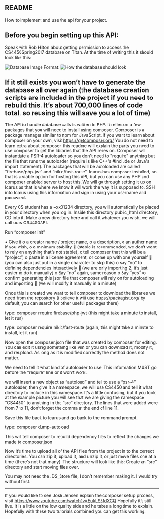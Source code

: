 ## README
How to implement and use the api for your project.

Before you begin setting up this API:
-----------------------------------------------------
Speak with Rob Hilton about getting permission to access the CS4450Spring2017 database on Titan.  At the time of writing this it should look like this:
 
![Database Image](/README_Images/DatabaseNameAndStructure.png)
Format: ![How the database should look](url)

If it still exists you won’t have to generate the database all over again (the database creation scripts are included in the project if you need to rebuild this.  It’s about 700,000 lines of code total, so reusing this will save you a lot of time)
----------------------------------------------------------------------------------------------------------
The API to handle database calls is written in PHP.  It relies on a few packages that you will need to install using composer. Composer is a package manager similar to npm for JavaScript.  If you want to learn about composer on your own, visit https://getcomposer.org/
You do not need to learn extra about composer, this readme will explain the parts you need to use composer to get the libraries that the API relies on. 
Composer will instantiate a PSR-4 autoloader so you don't need to "require" anything but the file that runs the autoloader (require is like C++'s #include or Java's import statement).  The packages that will be autoloaded are called “firebase/php-jwt” and “nikic/fast-route”.  Icarus  has composer installed, so that is a viable option for hosting this API, but you can use any PHP and composer enabled server to host this.  We will go through setting it up on Icarus as that is where we know it will work the way it is supposed to.
SSH into Icarus using this information and sign in using your username and password.
 

Every CS student has a ~xx01234 directory, you will automatically be placed in your directory when you log in.  Inside this directory public_html directory, CD into it.  Make a new directory here and call it whatever you wish, we will call ours CS4450API.
 
Run “composer init”
 
•	Give it 
o	a creator name / project name,
o	a description, 
o	an author name if you wish, 
o	a minimum stability 
	(stable is recommended, we don’t want to rely on anything that’s not stable),
o	tell composer that this will be a “project”, 
o	paste in a license agreement, or come up with one yourself 
	(you can also just put in a single character to skip this)
o	say “no” to defining dependencies interactively 
	(we are only importing 2, it’s just easier to do it manually)
o	Say “no” again, same reason
o	Say “yes” to confirm generating this json file that composer will rely on for autoloading and importing
	(we will modify it manually in a minute)
 
Once this is created we want to tell composer to download the libraries we need from the repository (I believe it will use https://packagist.org/ by default, you can search for other useful packages there)

type: composer require firebase/php-jwt
(this might take a minute to install, let it run)

 

type: composer require nikic/fast-route 
(again, this might take a minute to install, let it run)

 

Now open the composer.json file that was created by composer for editing.  You can edit it using something like vim or you can download it, modify it, and reupload.  As long as it is modified correctly the method does not matter.

 
We need to tell it what kind of autoloader to use.  This information MUST go before the “require” line or it won’t work.

we will insert a new object as “autoload” and tell to use a “psr-4” autoloader, then give it a namespace, we will use CS4450 and tell it what directory to include in this namespace.  It’s a little confusing, but if you look at the example picture you will see that we are giving the namespace “CS4450” to anything in the “src” directory.
The lines that were added were from 7 to 11, don’t forget the comma at the end of line 11.
 
Save this file back to Icarus and go back to the command prompt.  

type: composer dump-autoload

This will tell composer to rebuild dependency files to reflect the changes we made to composer.json

 
Now it’s time to upload all of the API files from the project in to the correct directories.  You can zip it, upload it, and unzip it, or just move files one at a time (there’s not that many).  The structure will look like this:
Create an “src” directory and start moving files over.

 

You may not need the .DS_Store file, I don’t remember making it.  I would try without first.



----------------------------------------------------------------------------------------------------------

If you would like to see Josh Jensen explain the composer setup process, visit https://www.youtube.com/watch?v=EukLS5fdXCQ
Hopefully it’s still live.  It is a little on the low quality side and he takes a long time to explain.  Hopefully with these two tutorials combined you can get this working.
